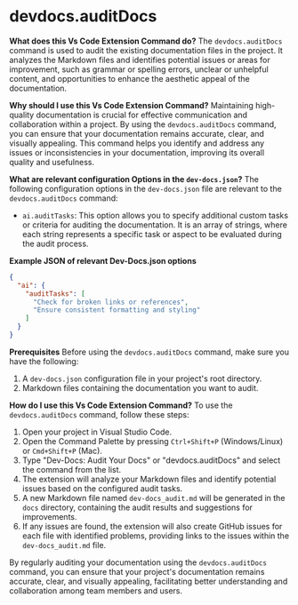 
  
  # **devdocs.auditDocs**

**What does this Vs Code Extension Command do?**
The `devdocs.auditDocs` command is used to audit the existing documentation files in the project. It analyzes the Markdown files and identifies potential issues or areas for improvement, such as grammar or spelling errors, unclear or unhelpful content, and opportunities to enhance the aesthetic appeal of the documentation.

**Why should I use this Vs Code Extension Command?**
Maintaining high-quality documentation is crucial for effective communication and collaboration within a project. By using the `devdocs.auditDocs` command, you can ensure that your documentation remains accurate, clear, and visually appealing. This command helps you identify and address any issues or inconsistencies in your documentation, improving its overall quality and usefulness.

**What are relevant configuration Options in the `dev-docs.json`?**
The following configuration options in the `dev-docs.json` file are relevant to the `devdocs.auditDocs` command:

- `ai.auditTasks`: This option allows you to specify additional custom tasks or criteria for auditing the documentation. It is an array of strings, where each string represents a specific task or aspect to be evaluated during the audit process.

**Example JSON of relevant Dev-Docs.json options**
```json
{
  "ai": {
    "auditTasks": [
      "Check for broken links or references",
      "Ensure consistent formatting and styling"
    ]
  }
}
```

**Prerequisites**
Before using the `devdocs.auditDocs` command, make sure you have the following:

1. A `dev-docs.json` configuration file in your project's root directory.
2. Markdown files containing the documentation you want to audit.

**How do I use this Vs Code Extension Command?**
To use the `devdocs.auditDocs` command, follow these steps:

1. Open your project in Visual Studio Code.
2. Open the Command Palette by pressing `Ctrl+Shift+P` (Windows/Linux) or `Cmd+Shift+P` (Mac).
3. Type "Dev-Docs: Audit Your Docs" or "devdocs.auditDocs" and select the command from the list.
4. The extension will analyze your Markdown files and identify potential issues based on the configured audit tasks.
5. A new Markdown file named `dev-docs_audit.md` will be generated in the `docs` directory, containing the audit results and suggestions for improvements.
6. If any issues are found, the extension will also create GitHub issues for each file with identified problems, providing links to the issues within the `dev-docs_audit.md` file.

By regularly auditing your documentation using the `devdocs.auditDocs` command, you can ensure that your project's documentation remains accurate, clear, and visually appealing, facilitating better understanding and collaboration among team members and users.
  
  